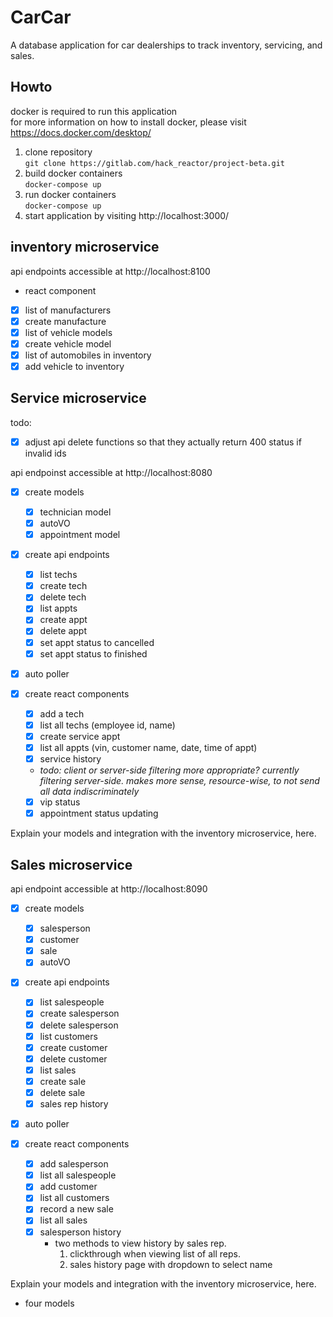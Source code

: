 # CarCar

A database application for car dealerships to track inventory, servicing, and sales.

## Howto

docker is required to run this application  
for more information on how to install docker, please visit https://docs.docker.com/desktop/

1. clone repository  
   `git clone https://gitlab.com/hack_reactor/project-beta.git`
2. build docker containers  
   `docker-compose up`
3. run docker containers  
   `docker-compose up`
4. start application by visiting http://localhost:3000/

## inventory microservice

api endpoints accessible at http://localhost:8100

- react component

- [x] list of manufacturers
- [x] create manufacture
- [x] list of vehicle models
- [x] create vehicle model
- [x] list of automobiles in inventory
- [x] add vehicle to inventory

## Service microservice

todo:

- [x] adjust api delete functions so that they actually return 400 status if invalid ids

api endpoinst accessible at http://localhost:8080

- [x] create models

  - [x] technician model
  - [x] autoVO
  - [x] appointment model

- [x] create api endpoints

  - [x] list techs
  - [x] create tech
  - [x] delete tech
  - [x] list appts
  - [x] create appt
  - [x] delete appt
  - [x] set appt status to cancelled
  - [x] set appt status to finished

- [x] auto poller

- [x] create react components
  - [x] add a tech
  - [x] list all techs (employee id, name)
  - [x] create service appt
  - [x] list all appts (vin, customer name, date, time of appt)
  - [x] service history
  - _todo: client or server-side filtering more appropriate? currently filtering server-side. makes more sense, resource-wise, to not send all data indiscriminately_
  - [x] vip status
  - [x] appointment status updating

Explain your models and integration with the inventory
microservice, here.

## Sales microservice

api endpoint accessible at http://localhost:8090

- [x] create models

  - [x] salesperson
  - [x] customer
  - [x] sale
  - [x] autoVO

- [x] create api endpoints

  - [x] list salespeople
  - [x] create salesperson
  - [x] delete salesperson
  - [x] list customers
  - [x] create customer
  - [x] delete customer
  - [x] list sales
  - [x] create sale
  - [x] delete sale
  - [x] sales rep history

- [x] auto poller

- [x] create react components

  - [x] add salesperson
  - [x] list all salespeople
  - [x] add customer
  - [x] list all customers
  - [x] record a new sale
  - [x] list all sales
  - [x] salesperson history
    - two methods to view history by sales rep.
      1. clickthrough when viewing list of all reps.
      2. sales history page with dropdown to select name

Explain your models and integration with the inventory
microservice, here.

- four models
